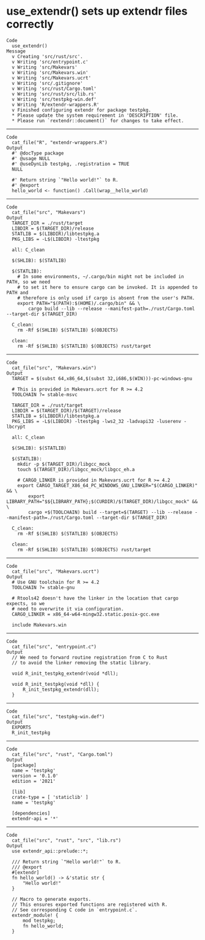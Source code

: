 # use_extendr() sets up extendr files correctly

    Code
      use_extendr()
    Message
      v Creating 'src/rust/src'.
      v Writing 'src/entrypoint.c'
      v Writing 'src/Makevars'
      v Writing 'src/Makevars.win'
      v Writing 'src/Makevars.ucrt'
      v Writing 'src/.gitignore'
      v Writing 'src/rust/Cargo.toml'
      v Writing 'src/rust/src/lib.rs'
      v Writing 'src/testpkg-win.def'
      v Writing 'R/extendr-wrappers.R'
      v Finished configuring extendr for package testpkg.
      * Please update the system requirement in 'DESCRIPTION' file.
      * Please run `rextendr::document()` for changes to take effect.

---

    Code
      cat_file("R", "extendr-wrappers.R")
    Output
      #' @docType package
      #' @usage NULL
      #' @useDynLib testpkg, .registration = TRUE
      NULL
      
      #' Return string `"Hello world!"` to R.
      #' @export
      hello_world <- function() .Call(wrap__hello_world)

---

    Code
      cat_file("src", "Makevars")
    Output
      TARGET_DIR = ./rust/target
      LIBDIR = $(TARGET_DIR)/release
      STATLIB = $(LIBDIR)/libtestpkg.a
      PKG_LIBS = -L$(LIBDIR) -ltestpkg
      
      all: C_clean
      
      $(SHLIB): $(STATLIB)
      
      $(STATLIB):
      	# In some environments, ~/.cargo/bin might not be included in PATH, so we need
      	# to set it here to ensure cargo can be invoked. It is appended to PATH and
      	# therefore is only used if cargo is absent from the user's PATH.
      	export PATH="$(PATH):$(HOME)/.cargo/bin" && \
      		cargo build --lib --release --manifest-path=./rust/Cargo.toml --target-dir $(TARGET_DIR)
      
      C_clean:
      	rm -Rf $(SHLIB) $(STATLIB) $(OBJECTS)
      
      clean:
      	rm -Rf $(SHLIB) $(STATLIB) $(OBJECTS) rust/target

---

    Code
      cat_file("src", "Makevars.win")
    Output
      TARGET = $(subst 64,x86_64,$(subst 32,i686,$(WIN)))-pc-windows-gnu
      
      # This is provided in Makevars.ucrt for R >= 4.2
      TOOLCHAIN ?= stable-msvc
      
      TARGET_DIR = ./rust/target
      LIBDIR = $(TARGET_DIR)/$(TARGET)/release
      STATLIB = $(LIBDIR)/libtestpkg.a
      PKG_LIBS = -L$(LIBDIR) -ltestpkg -lws2_32 -ladvapi32 -luserenv -lbcrypt
      
      all: C_clean
      
      $(SHLIB): $(STATLIB)
      
      $(STATLIB):
      	mkdir -p $(TARGET_DIR)/libgcc_mock
      	touch $(TARGET_DIR)/libgcc_mock/libgcc_eh.a
      
      	# CARGO_LINKER is provided in Makevars.ucrt for R >= 4.2
      	export CARGO_TARGET_X86_64_PC_WINDOWS_GNU_LINKER="$(CARGO_LINKER)" && \
      		export LIBRARY_PATH="$${LIBRARY_PATH};$(CURDIR)/$(TARGET_DIR)/libgcc_mock" && \
      		cargo +$(TOOLCHAIN) build --target=$(TARGET) --lib --release --manifest-path=./rust/Cargo.toml --target-dir $(TARGET_DIR)
      
      C_clean:
      	rm -Rf $(SHLIB) $(STATLIB) $(OBJECTS)
      
      clean:
      	rm -Rf $(SHLIB) $(STATLIB) $(OBJECTS) rust/target

---

    Code
      cat_file("src", "Makevars.ucrt")
    Output
      # Use GNU toolchain for R >= 4.2
      TOOLCHAIN ?= stable-gnu
      
      # Rtools42 doesn't have the linker in the location that cargo expects, so we
      # need to overwrite it via configuration.
      CARGO_LINKER = x86_64-w64-mingw32.static.posix-gcc.exe
      
      include Makevars.win

---

    Code
      cat_file("src", "entrypoint.c")
    Output
      // We need to forward routine registration from C to Rust
      // to avoid the linker removing the static library.
      
      void R_init_testpkg_extendr(void *dll);
      
      void R_init_testpkg(void *dll) {
          R_init_testpkg_extendr(dll);
      }

---

    Code
      cat_file("src", "testpkg-win.def")
    Output
      EXPORTS
      R_init_testpkg

---

    Code
      cat_file("src", "rust", "Cargo.toml")
    Output
      [package]
      name = 'testpkg'
      version = '0.1.0'
      edition = '2021'
      
      [lib]
      crate-type = [ 'staticlib' ]
      name = 'testpkg'
      
      [dependencies]
      extendr-api = '*'

---

    Code
      cat_file("src", "rust", "src", "lib.rs")
    Output
      use extendr_api::prelude::*;
      
      /// Return string `"Hello world!"` to R.
      /// @export
      #[extendr]
      fn hello_world() -> &'static str {
          "Hello world!"
      }
      
      // Macro to generate exports.
      // This ensures exported functions are registered with R.
      // See corresponding C code in `entrypoint.c`.
      extendr_module! {
          mod testpkg;
          fn hello_world;
      }

